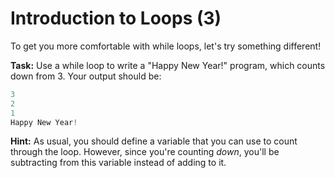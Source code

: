 # Introduction to Loops (3)

To get you more comfortable with while loops, let's try something different!

**Task:** Use a while loop to write a "Happy New Year!" program, which counts down from 3. Your output should be:
```python
3
2
1
Happy New Year!
```

**Hint:** As usual, you should define a variable that you can use to count through the loop. However, since you're counting *down*, you'll be subtracting from this variable instead of adding to it.

